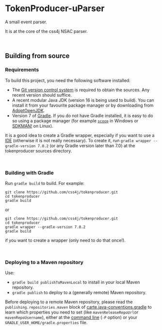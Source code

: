 # TokenProducer-uParser

A small event parser.

It is at the core of the css4j NSAC parser.

<br/>

## Building from source

### Requirements

To build this project, you need the following software installed:

- The [Git version control system](https://git-scm.com/downloads) is required to
obtain the sources. Any recent version should suffice.
- A recent modular Java JDK (version 16 is being used to build). You can install it
from your favourite package manager or by downloading from
[AdoptOpenJDK](https://adoptopenjdk.net/).
- Version 7 of [Gradle](https://gradle.org/). If you do not have Gradle
installed, it is easy to do so using a package manager (for example
[`scoop`](https://scoop.sh/) in Windows or [SDKMAN!](https://sdkman.io/) on Linux).

It is a good idea to create a Gradle wrapper, especially if you want to use a
[IDE](https://en.wikipedia.org/wiki/Integrated_development_environment)
(otherwise it is not really necessary). To create it, run
`gradle wrapper --gradle-version 7.0.2` (or any Gradle version later than 7.0)
at the tokenproducer sources directory.

<br/>

### Building with Gradle

Run `gradle build` to build. For example:

```shell
git clone https://github.com/css4j/tokenproducer.git
cd tokenproducer
gradle build
```
or
```shell
git clone https://github.com/css4j/tokenproducer.git
cd tokenproducer
gradle wrapper --gradle-version 7.0.2
gradle build
```
if you want to create a wrapper (only need to do that once!).

<br/>

### Deploying to a Maven repository

Use:
- `gradle build publishToMavenLocal` to install in your local Maven repository.
- `gradle publish` to deploy to a (generally remote) Maven repository.

Before deploying to a remote Maven repository, please read the
`publishing.repositories.maven` block of
[carte.java-conventions.gradle](https://github.com/css4j/tokenproducer/blob/master/buildSrc/src/main/groovy/carte.java-conventions.gradle)
to learn which properties you need to set (like `mavenReleaseRepoUrl`or
`mavenRepoUsername`), either at the [command line](https://docs.gradle.org/current/userguide/build_environment.html#sec:project_properties)
(`-P` option) or your `GRADLE_USER_HOME/gradle.properties` file.
